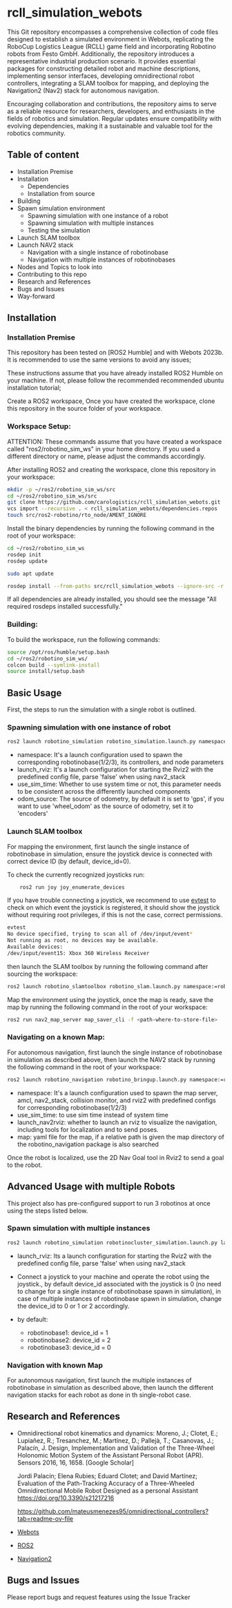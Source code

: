 # rcll_simulation_webots
This Git repository encompasses a comprehensive collection of code files designed to establish a simulated environment in Webots, replicating the RoboCup Logistics League (RCLL) game field and incorporating Robotino robots from Festo GmbH. Additionally, the repository introduces a representative industrial production scenario. It provides essential packages for constructing detailed robot and machine descriptions, implementing sensor interfaces, developing omnidirectional robot controllers, integrating a SLAM toolbox for mapping, and deploying the Navigation2 (Nav2) stack for autonomous navigation.

Encouraging collaboration and contributions, the repository aims to serve as a reliable resource for researchers, developers, and enthusiasts in the fields of robotics and simulation. Regular updates ensure compatibility with evolving dependencies, making it a sustainable and valuable tool for the robotics community.

## Table of content
- Installation Premise
- Installation
    - Dependencies
    - Installation from source
- Building
- Spawn simulation environment
    - Spawning simulation with one instance of a robot
    - Spawning simulation with multiple instances
    - Testing the simulation
- Launch SLAM toolbox
- Launch NAV2 stack
    - Navigation with a single instance of robotinobase
    - Navigation with multiple instances of robotinobases
- Nodes and Topics to look into
- Contributing to this repo
- Research and References
- Bugs and Issues
- Way-forward

## Installation
### Installation Premise
This repository has been tested on [ROS2 Humble] and with Webots 2023b. It is recommended to use the same versions to avoid any issues;

These instructions assume that you have already installed ROS2 Humble on your machine. If not, please follow the recommended recommended ubuntu installation tutorial;

Create a ROS2 workspace, Once you have created the workspace, clone this repository in the source folder of your workspace.


### Workspace Setup:
ATTENTION: These commands assume that you have created a workspace called "ros2/robotino_sim_ws" in your home directory. If you used a different directory or name, please adjust the commands accordingly.

After installing ROS2 and creating the workspace, clone this repository in your workspace:

```bash
mkdir -p ~/ros2/robotino_sim_ws/src
cd ~/ros2/robotino_sim_ws/src
git clone https://github.com/carologistics/rcll_simulation_webots.git
vcs import --recursive . < rcll_simulation_webots/dependencies.repos
touch src/ros2-robotino/rto_node/AMENT_IGNORE
```
Install the binary dependencies by running the following command in the root of your workspace:

```bash
cd ~/ros2/robotino_sim_ws
rosdep init
rosdep update

sudo apt update

rosdep install --from-paths src/rcll_simulation_webots --ignore-src -r -y --rosdistro humble
```


If all dependencies are already installed, you should see the message "All required rosdeps installed successfully."

### Building:
To build the workspace, run the following commands:

```bash
source /opt/ros/humble/setup.bash
cd ~/ros2/robotino_sim_ws/
colcon build --symlink-install
source install/setup.bash
```
## Basic Usage
First, the steps to run the simulation with a single robot is outlined.
### Spawning simulation with one instance of robot

```bash
ros2 launch robotino_simulation robotino_simulation.launch.py namespace:=robotinobase1 launch_rviz:=true use_sim_time:=true
```

- namespace: It's a launch configuration used to spawn the corresponding robotinobase(1/2/3), its controllers, and node parameters
- launch_rviz: It's a launch configuration for starting the Rviz2 with the predefined config file, parse 'false' when using nav2_stack
- use_sim_time: Whether to use system time or not, this parameter needs to be consistent across the differently launched components
- odom_source: The source of odometry, by default it is set to 'gps', if you want to use 'wheel_odom' as the source of odometry, set it to 'encoders'


### Launch SLAM toolbox

For mapping the environment, first launch the single instance of robotinobase in simulation, ensure the joystick device is connected with correct device ID (by default, device_id=0).

To check the currently recognized joysticks run:

```bash
    ros2 run joy joy_enumerate_devices
```

If you have trouble connecting a joystick, we recommend to use [evtest](https://manpages.ubuntu.com/manpages/trusty/man1/evtest.1.html) to check on which event the joystick is registered, it should show the joystick without requiring root privileges, if this is not the case, correct permissions.

```bash
evtest
No device specified, trying to scan all of /dev/input/event*
Not running as root, no devices may be available.
Available devices:
/dev/input/event15:	Xbox 360 Wireless Receiver
```

then launch the SLAM toolbox by running the following command after sourcing the workspace:

```bash
ros2 launch robotino_slamtoolbox robotino_slam.launch.py namespace:=robotinobase1 use_sim_type:=true
```

Map the environment using the joystick, once the map is ready, save the map by running the following command in the root of your workspace:

```bash
ros2 run nav2_map_server map_saver_cli -f <path-where-to-store-file>
```

### Navigating on a known Map:

For autonomous navigation, first launch the single instance of robotinobase in simulation as described above, then launch the NAV2 stack by running the following command in the root of your workspace:

```bash
ros2 launch robotino_navigation robotino_bringup.launch.py namespace:=robotinobase1 use_sim_time:=true launch_nav2rviz:=true map:=map_webots.yaml
```

- namespace: It's a launch configuration used to spawn the map server, amcl, nav2_stack, collision monitor, and rviz2 with predefined configs for corresponding robotinobase(1/2/3)
- use_sim_time: to use sim time instead of system time
- launch_nav2rviz: whether to launch an rviz to visualize the navigation, including tools for localization and to send poses.
- map: yaml file for the map, if a relative path is given the map directory of the robotino_navigation package is also searched

Once the robot is localized, use the 2D Nav Goal tool in Rviz2 to send a goal to the robot.
## Advanced Usage with multiple Robots
This project also has pre-configured support to run 3 robotinos at once using the steps listed below.

### Spawn simulation with multiple instances

```bash
ros2 launch robotino_simulation robotinocluster_simulation.launch.py launch_rviz:=true
```

- launch_rviz: Its a launch configuration for starting the Rviz2 with the predefined config file, parse 'false' when using nav2_stack

- Connect a joystick to your machine and operate the robot using the joystick., by default device_id associated with the joystick is 0 (no need to change for a single instance of robotinobase spawn in simulation), in case of multiple instances of robotinobase spawn in simulation, change the device_id to 0 or 1 or 2 accordingly.
- by default:
    - robotinobase1: device_id = 1
    - robotinobase2: device_id = 2
    - robotinobase3: device_id = 0

### Navigation with known Map
For autonomous navigation, first launch the multiple instances of robotinobase in simulation as described above, then launch the different navigation stacks for each robot as done in th single-robot case.

## Research and References
- Omnidirectional robot kinematics and dynamics:
  Moreno, J.; Clotet, E.; Lupiañez, R.; Tresanchez, M.; Martínez, D.; Pallejà, T.; Casanovas, J.; Palacín, J. Design, Implementation and Validation of the Three-Wheel Holonomic Motion System of the Assistant Personal Robot (APR). Sensors 2016, 16, 1658. [Google Scholar]

  Jordi Palacín; Elena Rubies; Eduard Clotet; and David Martínez; Evaluation of the Path-Tracking Accuracy of a Three-Wheeled Omnidirectional Mobile Robot Designed as a personal Assistant https://doi.org/10.3390/s21217216

  https://github.com/mateusmenezes95/omnidirectional_controllers?tab=readme-ov-file

- [Webots](https://cyberbotics.com/)

- [ROS2](https://docs.ros.org/en/humble/index.html)

- [Navigation2](https://navigation.ros.org/)

## Bugs and Issues

Please report bugs and request features using the Issue Tracker
